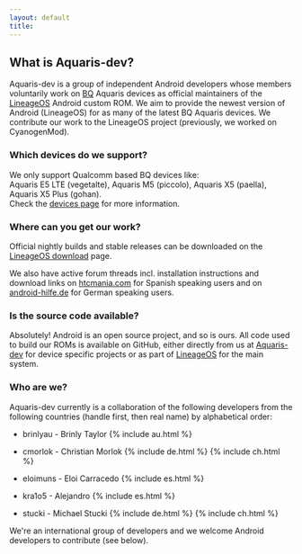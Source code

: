 ```yaml
---
layout: default
title:
---
```


## What is Aquaris-dev?

Aquaris-dev is a group of independent Android developers whose members voluntarily work on [BQ](https://www.bq.com/) Aquaris devices as official maintainers of the [LineageOS](http://lineageos.org/) Android <nobr>custom ROM</nobr>. We aim to provide the newest version of Android (LineageOS) for as many of the latest BQ Aquaris devices. We contribute our work to the LineageOS project (previously, we worked on CyanogenMod).

### Which devices do we support?

We only support Qualcomm based BQ devices like: <nobr>Aquaris E5 LTE (vegetalte)</nobr>, <nobr>Aquaris M5 (piccolo)</nobr>, <nobr>Aquaris X5 (paella)</nobr>, <nobr>Aquaris X5 Plus (gohan)</nobr>.  
Check the [devices page](/devices.html) for more information. 

### Where can you get our work?

Official nightly builds and stable releases can be downloaded on the [LineageOS download](https://download.lineageos.org) page. 

We also have active forum threads incl. installation instructions and download links on [htcmania.com](http://www.htcmania.com/forumdisplay.php?f=2091) for Spanish speaking users and on [android-hilfe.de](http://www.android-hilfe.de/forum/bq-forum.2047/) for German speaking users. 

### Is the source code available?

Absolutely! Android is an open source project, and so is ours. All code used to build our ROMs is available on GitHub, either directly from us at [Aquaris-dev](https://github.com/aquaris-dev) for device specific projects or as part of [LineageOS](https://github.com/lineageos) for the main system.

### Who are we?

Aquaris-dev currently is a collaboration of the following developers from the following countries (handle first, then real name) by alphabetical order: 

- brinlyau - Brinly Taylor {% include au.html %}

- cmorlok - Christian Morlok {% include de.html %} {% include ch.html %}

- eloimuns - Eloi Carracedo {% include es.html %}

- kra1o5 - Alejandro {% include es.html %}

- stucki - Michael Stucki {% include de.html %} {% include ch.html %}

We're an international group of developers and we welcome Android developers to contribute (see below). 
